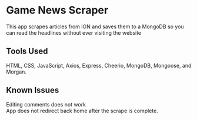 # Game News Scraper
This app scrapes articles from IGN and saves them to a MongoDB so you can read the headlines without ever visiting the website
## Tools Used
HTML, CSS, JavaScript, Axios, Express, Cheerio, MongoDB, Mongoose, and Morgan.
## Known Issues
Editing comments does not work  
App does not redirect back home after the scrape is complete.
